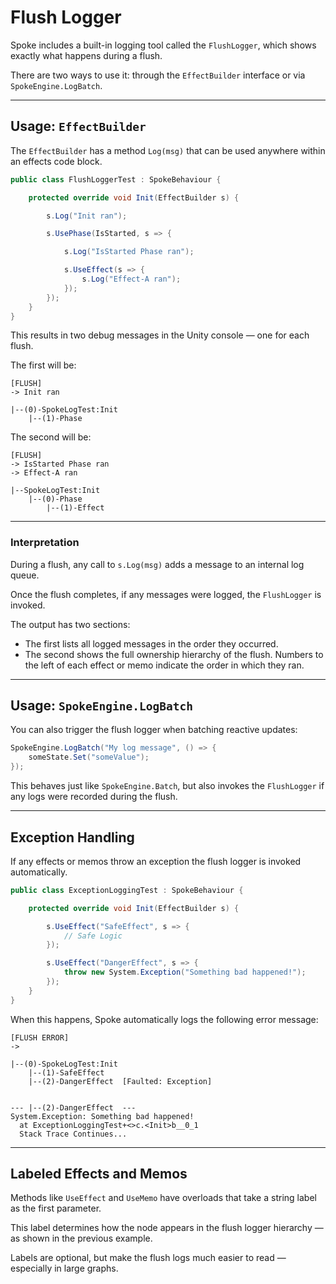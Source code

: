 # Flush Logger

Spoke includes a built-in logging tool called the `FlushLogger`, which shows exactly what happens during a flush.

There are two ways to use it: through the `EffectBuilder` interface or via `SpokeEngine.LogBatch`.

---

## Usage: `EffectBuilder`

The `EffectBuilder` has a method `Log(msg)` that can be used anywhere within an effects code block.

```csharp
public class FlushLoggerTest : SpokeBehaviour {

    protected override void Init(EffectBuilder s) {

        s.Log("Init ran");

        s.UsePhase(IsStarted, s => {

            s.Log("IsStarted Phase ran");

            s.UseEffect(s => {
                s.Log("Effect-A ran");
            });
        });
    }
}
```

This results in two debug messages in the Unity console — one for each flush.

The first will be:

```
[FLUSH]
-> Init ran

|--(0)-SpokeLogTest:Init
    |--(1)-Phase
```

The second will be:

```
[FLUSH]
-> IsStarted Phase ran
-> Effect-A ran

|--SpokeLogTest:Init
    |--(0)-Phase
        |--(1)-Effect
```

---

### Interpretation

During a flush, any call to `s.Log(msg)` adds a message to an internal log queue.

Once the flush completes, if any messages were logged, the `FlushLogger` is invoked.

The output has two sections:

- The first lists all logged messages in the order they occurred.
- The second shows the full ownership hierarchy of the flush.
  Numbers to the left of each effect or memo indicate the order in which they ran.

---

## Usage: `SpokeEngine.LogBatch`

You can also trigger the flush logger when batching reactive updates:

```csharp
SpokeEngine.LogBatch("My log message", () => {
    someState.Set("someValue");
});
```

This behaves just like `SpokeEngine.Batch`, but also invokes the `FlushLogger` if any logs were recorded during the flush.

---

## Exception Handling

If any effects or memos throw an exception the flush logger is invoked automatically.

```csharp
public class ExceptionLoggingTest : SpokeBehaviour {

    protected override void Init(EffectBuilder s) {

        s.UseEffect("SafeEffect", s => {
            // Safe Logic
        });

        s.UseEffect("DangerEffect", s => {
            throw new System.Exception("Something bad happened!");
        });
    }
}
```

When this happens, Spoke automatically logs the following error message:

```
[FLUSH ERROR]
->

|--(0)-SpokeLogTest:Init
    |--(1)-SafeEffect
    |--(2)-DangerEffect  [Faulted: Exception]


--- |--(2)-DangerEffect  ---
System.Exception: Something bad happened!
  at ExceptionLoggingTest+<>c.<Init>b__0_1
  Stack Trace Continues...
```

---

## Labeled Effects and Memos

Methods like `UseEffect` and `UseMemo` have overloads that take a string label as the first parameter.

This label determines how the node appears in the flush logger hierarchy — as shown in the previous example.

Labels are optional, but make the flush logs much easier to read — especially in large graphs.
